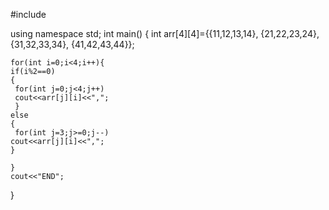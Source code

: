 #include <iostream>

using namespace std;
int main() {
    int arr[4][4]={{11,12,13,14},
                 {21,22,23,24},
                 {31,32,33,34},
                 {41,42,43,44}};

    for(int i=0;i<4;i++){
    if(i%2==0)
    {
     for(int j=0;j<4;j++)
     cout<<arr[j][i]<<",";
     }
    else
    {
     for(int j=3;j>=0;j--)
    cout<<arr[j][i]<<",";
    }

    }
    cout<<"END";
}
